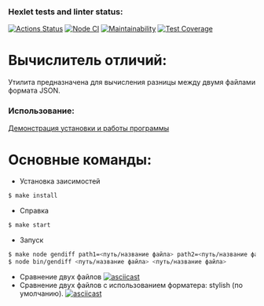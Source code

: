 ### Hexlet tests and linter status:
[![Actions Status](https://github.com/Voyager101pw/frontend-project-lvl2/workflows/hexlet-check/badge.svg)](https://github.com/Voyager101pw/frontend-project-lvl2/actions)
[![Node CI](https://github.com/Voyager101pw/frontend-project-lvl2/actions/workflows/nodejs.yml/badge.svg?branch=main)](https://github.com/Voyager101pw/frontend-project-lvl2/actions/workflows/nodejs.yml)
[![Maintainability](https://api.codeclimate.com/v1/badges/fc8b3bb5ff59053cd4c6/maintainability)](https://codeclimate.com/github/Voyager101pw/frontend-project-lvl2/maintainability)
[![Test Coverage](https://api.codeclimate.com/v1/badges/fc8b3bb5ff59053cd4c6/test_coverage)](https://codeclimate.com/github/Voyager101pw/frontend-project-lvl2/test_coverage)
# Вычислитель отличий:

Утилита предназначена для вычисления разницы между двумя файлами формата JSON.

### Использование:

<p><a href= https://asciinema.org/a/73SsHTstV1pydhnDSfom7nFI2>Демонстрация установки и работы программы</a></p>

# Основные команды:

- Установка заисимостей
```sh
$ make install
```

- Справка
```sh
$ make start
```

- Запуск
```sh
$ make node gendiff path1=<путь/название файла> path2=<путь/название файла>
$ node bin/gendiff <путь/название файла> <путь/название файла>
```

- Сравнение двух файлов
[![asciicast](https://asciinema.org/a/8mBYOY9h90wYD2gcE3KszB4iY.svg)](https://asciinema.org/a/8mBYOY9h90wYD2gcE3KszB4iY)
- Сравнение двух файлов с использованием форматера: stylish (по умолчанию).
[![asciicast](https://asciinema.org/a/xYYVvBiViRCF6BzjEShElxbCA.svg)](https://asciinema.org/a/xYYVvBiViRCF6BzjEShElxbCA)
